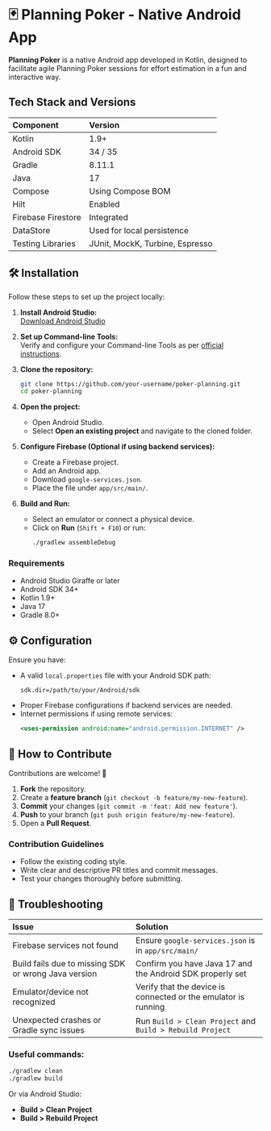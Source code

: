 
# 🃏 Planning Poker - Native Android App

**Planning Poker** is a native Android app developed in Kotlin, designed to facilitate agile Planning Poker sessions for effort estimation in a fun and interactive way.

## Tech Stack and Versions

| Component | Version |
|:----------|:--------|
| Kotlin | 1.9+ |
| Android SDK | 34 / 35 |
| Gradle | 8.11.1 |
| Java | 17 |
| Compose | Using Compose BOM |
| Hilt | Enabled |
| Firebase Firestore | Integrated |
| DataStore | Used for local persistence |
| Testing Libraries | JUnit, MockK, Turbine, Espresso |

## 🛠️ Installation

Follow these steps to set up the project locally:

1. **Install Android Studio:**  
   [Download Android Studio](https://developer.android.com/studio)

2. **Set up Command-line Tools:**  
   Verify and configure your Command-line Tools as per [official instructions](https://developer.android.com/tools#environment-variables).

3. **Clone the repository:**
   ```bash
   git clone https://github.com/your-username/poker-planning.git
   cd poker-planning
   ```

4. **Open the project:**
   - Open Android Studio.
   - Select **Open an existing project** and navigate to the cloned folder.

5. **Configure Firebase (Optional if using backend services):**
   - Create a Firebase project.
   - Add an Android app.
   - Download `google-services.json`.
   - Place the file under `app/src/main/`.

6. **Build and Run:**
   - Select an emulator or connect a physical device.
   - Click on **Run** (`Shift + F10`) or run:
     ```bash
     ./gradlew assembleDebug
     ```

### Requirements

- Android Studio Giraffe or later
- Android SDK 34+
- Kotlin 1.9+
- Java 17
- Gradle 8.0+

## ⚙️ Configuration

Ensure you have:

- A valid `local.properties` file with your Android SDK path:
  ```
  sdk.dir=/path/to/your/Android/sdk
  ```
- Proper Firebase configurations if backend services are needed.
- Internet permissions if using remote services:
  ```xml
  <uses-permission android:name="android.permission.INTERNET" />
  ```

## 🤝 How to Contribute

Contributions are welcome! 🚀

1. **Fork** the repository.
2. Create a **feature branch** (`git checkout -b feature/my-new-feature`).
3. **Commit** your changes (`git commit -m 'feat: Add new feature'`).
4. **Push** to your branch (`git push origin feature/my-new-feature`).
5. Open a **Pull Request**.

### Contribution Guidelines

- Follow the existing coding style.
- Write clear and descriptive PR titles and commit messages.
- Test your changes thoroughly before submitting.

## 🧹 Troubleshooting

| Issue | Solution |
|:------|:---------|
| Firebase services not found | Ensure `google-services.json` is in `app/src/main/` |
| Build fails due to missing SDK or wrong Java version | Confirm you have Java 17 and the Android SDK properly set |
| Emulator/device not recognized | Verify that the device is connected or the emulator is running |
| Unexpected crashes or Gradle sync issues | Run `Build > Clean Project` and `Build > Rebuild Project` |

### Useful commands:

```bash
./gradlew clean
./gradlew build
```

Or via Android Studio:
- **Build > Clean Project**
- **Build > Rebuild Project**
